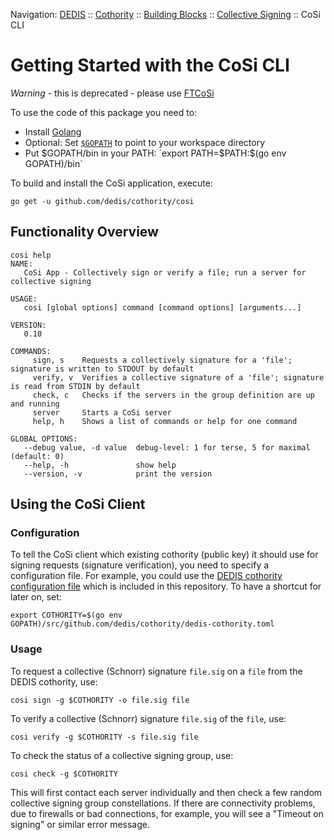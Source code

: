 Navigation: [DEDIS](https://github.com/dedis/doc/README.md) ::
[Cothority](../README.md) ::
[Building Blocks](../doc/BuildingBlocks.md) ::
[Collective Signing](README.md) ::
CoSi CLI

# Getting Started with the CoSi CLI

*Warning* - this is deprecated - please use [FTCoSi](../ftcosi/CLI.md)

To use the code of this package you need to:

- Install [Golang](https://golang.org/doc/install)
- Optional: Set [`$GOPATH`](https://golang.org/doc/code.html#GOPATH) to point to your workspace directory
- Put $GOPATH/bin in your PATH: `export PATH=$PATH:$(go env GOPATH)/bin`

To build and install the CoSi application, execute:

```
go get -u github.com/dedis/cothority/cosi
```

## Functionality Overview

```
cosi help
NAME:
   CoSi App - Collectively sign or verify a file; run a server for collective signing

USAGE:
   cosi [global options] command [command options] [arguments...]

VERSION:
   0.10

COMMANDS:
     sign, s    Requests a collectively signature for a 'file'; signature is written to STDOUT by default
     verify, v  Verifies a collective signature of a 'file'; signature is read from STDIN by default
     check, c   Checks if the servers in the group definition are up and running
     server     Starts a CoSi server
     help, h    Shows a list of commands or help for one command

GLOBAL OPTIONS:
   --debug value, -d value  debug-level: 1 for terse, 5 for maximal (default: 0)
   --help, -h               show help
   --version, -v            print the version
```

## Using the CoSi Client

### Configuration

To tell the CoSi client which existing cothority (public key) it should use for
signing requests (signature verification), you need to specify a configuration
file. For example, you could use the [DEDIS cothority configuration
file](../dedis-cothority.toml) which is included in this repository. To have a
shortcut for later on, set:

```
export COTHORITY=$(go env GOPATH)/src/github.com/dedis/cothority/dedis-cothority.toml
```

### Usage

To request a collective (Schnorr) signature `file.sig` on a `file` from the
DEDIS cothority, use:

```
cosi sign -g $COTHORITY -o file.sig file
```

To verify a collective (Schnorr) signature `file.sig` of the `file`, use:

```
cosi verify -g $COTHORITY -s file.sig file
```

To check the status of a collective signing group, use:

```
cosi check -g $COTHORITY
```

This will first contact each server individually and then check a few random
collective signing group constellations. If there are connectivity problems, due
to firewalls or bad connections, for example, you will see a "Timeout on
signing" or similar error message.
